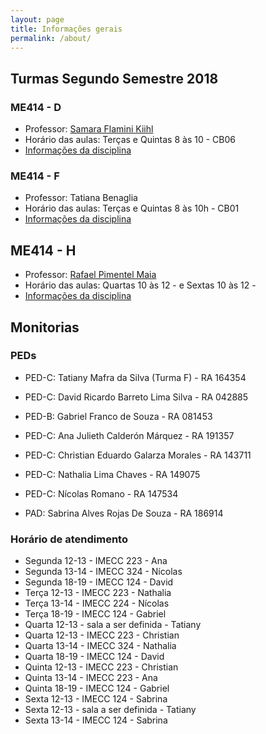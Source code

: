 ```yaml
---
layout: page
title: Informações gerais
permalink: /about/
---
```



## Turmas Segundo Semestre 2018




### ME414 - D

* Professor: [Samara Flamini Kiihl](http://www.ime.unicamp.br/~samara/)
* Horário das aulas: Terças e Quintas 8 às 10 - CB06
* [Informações da disciplina]()

### ME414 - F

* Professor: Tatiana Benaglia
* Horário das aulas: Terças e Quintas 8 às 10h - CB01
* [Informações da disciplina](http://www.ggte.unicamp.br/eam/course/view.php?id=8323)

## ME414 - H

* Professor: [Rafael Pimentel Maia](http://www.ime.unicamp.br/~rafaelmaia/)
* Horário das aulas: Quartas 10 às 12 -  e Sextas 10 às 12 - 
* [Informações da disciplina]()


## Monitorias

### PEDs
* PED-C: Tatiany Mafra da Silva (Turma F) - RA 164354

* PED-C: David Ricardo Barreto Lima Silva - RA 042885

* PED-B: Gabriel Franco de Souza - RA 081453

* PED-C: Ana Julieth Calderón Márquez - RA 191357    

* PED-C: Christian Eduardo Galarza Morales - RA 143711

* PED-C: Nathalia Lima Chaves - RA 149075

* PED-C: Nícolas Romano - RA 147534

* PAD: Sabrina Alves Rojas De Souza - RA 186914

### Horário de atendimento

* Segunda 12-13 - IMECC 223 - Ana
* Segunda 13-14 - IMECC 324 - Nícolas
* Segunda 18-19 - IMECC 124 - David
* Terça 12-13 - IMECC 223 - Nathalia
* Terça 13-14 - IMECC 224 - Nícolas
* Terça 18-19 - IMECC 124 - Gabriel
* Quarta 12-13 - sala a ser definida - Tatiany
* Quarta 12-13 - IMECC 223 - Christian
* Quarta 13-14 - IMECC 324 - Nathalia
* Quarta 18-19 - IMECC 124 - David
* Quinta 12-13 - IMECC 223 - Christian
* Quinta 13-14 - IMECC 223 - Ana
* Quinta 18-19 - IMECC 124 - Gabriel
* Sexta 12-13 - IMECC 124 - Sabrina
* Sexta 12-13 - sala a ser definida - Tatiany
* Sexta 13-14 - IMECC 124 - Sabrina

